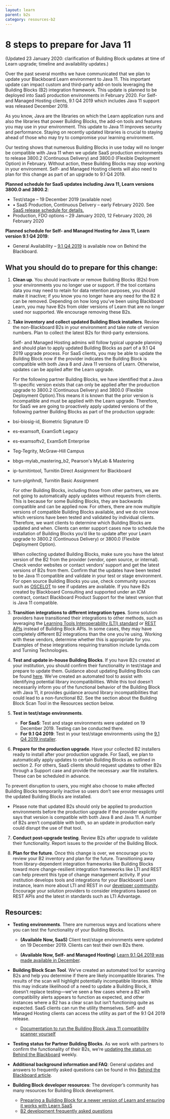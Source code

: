 ```yaml
---
layout: learn
parent: b2s
category: resources-b2
---
```


# 8 steps to prepare for Java 11

(Updated 23 January 2020: clarification of Building Block updates at time of Learn upgrade; timeline and availability updates.)

 

Over the past several months we have communicated that we plan to update your Blackboard Learn environment to Java 11. This important update can impact custom and third-party add-on tools leveraging the Building Blocks (B2) integration framework. This update is planned to be deployed into SaaS production environments in February 2020. For Self- and Managed Hosting clients, 9.1 Q4 2019 which includes Java 11 support was released December 2019.

 

As you know, Java are the libraries on which the Learn application runs and also the libraries that power Building Blocks, the add-on tools and features you may use in your environment. This update to Java 11 improves security and performance. Staying on recently updated libraries is crucial to staying ahead of those who may try to compromise your learning environment.

 

Our testing shows that numerous Building Blocks in use today will no longer be compatible with Java 11 when we update SaaS production environments to release 3800.2 (Continuous Delivery) and 3800.0 (Flexible Deployment Option) in February. Without action, these Building Blocks may stop working in your environment. Self- and Managed Hosting clients will also need to plan for this change as part of an upgrade to 9.1 Q4 2019. 

 

**Planned schedule for SaaS updates including Java 11, Learn versions 3800.0 and 3800.2**: 

* Test/stage – 19 December 2019 (available now) 
* •	SaaS Production, Continuous Delivery – early February 2020. See [SaaS release schedule for details.](https://help.blackboard.com/Learn/Administrator/SaaS/Release_Notes/Learn_SaaS_Release_Schedule)
* Production, FDO options – 29 January 2020, 12 February 2020, 26 February 2020 
 

**Planned schedule for Self- and Managed Hosting for Java 11, Learn version 9.1 Q4 2019**: 

* General Availability – [9.1 Q4 2019](https://blackboard.secure.force.com/btbb_articleview?id=kA41O0000002nDBSAY) is available now on Behind the Blackboard.

 

## What you should do to prepare for this change: 

1. **Clean up**. You should inactivate or remove Building Blocks (B2s) from your environments you no longer use or support. If the tool contains data you may need to retain for data retention purposes, you should make it inactive; if you know you no longer have any need for the B2 it can be removed. Depending on how long you’ve been using Blackboard Learn, you may have B2s from older versions of Learn that are no longer used nor supported. We encourage removing these B2s.
 

2. **Take inventory and collect updated Building Block installers**. Review the non-Blackboard B2s in your environment and take note of version numbers. Plan to collect the latest B2s for third-party extensions.
 
 
   Self- and Managed Hosting admins will follow typical upgrade planning and should plan to apply updated Building Blocks as part of a 9.1 Q4 2019 upgrade process. For SaaS clients, you may be able to update the Building Block now if the provider indicates the Building Block is compatible with both Java 8 and Java 11 versions of Learn. Otherwise, updates can be applied after the Learn upgrade.
   
   
   For the following partner Building Blocks, we have identified that a Java 11-specific version exists that can only be applied after the production upgrade to 3800.2 (Continuous Delivery) and 3800.0 (Flexible Deployment Option).This means it is known that the prior version is incompatible and must be applied with the Learn upgrade. Therefore, for SaaS we are going to proactively apply updated versions of the following partner Building Blocks as part of the production upgrade:

- bsi-biosig-id,		Biometric Signature ID
- es-examsoft,		ExamSoft Legacy
- es-examsoftv2,	ExamSoft Enterprise
- Teg-Tegrity,		McGraw-Hill Campus
- bbgs-mylab_mastering_b2,   Pearson's MyLab & Mastering
- ip-turnitintool,	Turnitin Direct Assignment for Blackboard
- turn-plgnhndl,	Turnitin Basic Assignment


   For other Building Blocks, including those from other partners, we are not going to automatically apply updates without requests from clients. This is because for some Building Blocks, they are backwards compatible and can be applied now. For others, there are now multiple versions of compatible Building Blocks available, and we do not know which versions have been tested and validated by individual clients. Therefore, we want clients to determine which Building Blocks are updated and when. Clients can enter support cases now to schedule the installation of Building Blocks you’d like to update after your Learn upgrade to 3800.2 (Continuous Delivery) or 3800.0 (Flexible Deployment Option).


   When collecting updated Building Blocks, make sure you have the latest version of the B2 from the provider (vendor, open source, or internal). Check vendor websites or contact vendors’ support and get the latest versions of B2s from them. Confirm that the updates have been tested to be Java 11 compatible and validate in your test or stage environment. For open source Building Blocks you use, check community sources such as [OSCELOT](https://github.com/oscelot) to see if updates are available. If you have B2s created by Blackboard Consulting and supported under an ICM contract, contact Blackboard Product Support for the latest version that is Java 11 compatible. 
 

3. **Transition integrations to different integration types**. Some solution providers have transitioned their integrations to other methods, such as leveraging the [Learning Tools Interoperability (LTI) standard](https://imsglobal.org/lti) or [REST APIs](/learn/REST/Getting%20Started%20With%20REST.html) instead of Building Block APIs. In some cases, they may have completely different B2 integrations than the one you’re using. Working with these vendors, determine whether this is appropriate for you. Examples of these integrations requiring transition include Lynda.com and Turning Technologies. 
 

4. **Test and update in-house Building Blocks**. If you have B2s created at your institution, you should confirm their functionality in test/stage and prepare to update them. Guidance about updating Building Blocks can be found [here](/learn/B2s/Preparing%20Your%20Building%20Blocks%20For%20Learn%20SaaS%20and%20Newer%20Learn%20Versions.html). We’ve created an automated tool to assist with identifying potential library incompatibilities. While this tool doesn’t necessarily inform you of the functional behavior of the Building Block with Java 11, it provides guidance around library incompatibilities that could lead to a non-functional B2. See the section about the Building Block Scan Tool in the Resources section below.
 

5. **Test in test/stage environments**.  

   * **For SaaS**: Test and stage environments were updated on 19 December 2019. Testing can be conducted there. 
   * **For 9.1 Q4 2019**: Test in your test/stage environments using the [9.1 Q4 2019 installer](https://blackboard.secure.force.com/btbb_articleview?id=kA41O0000002nDBSAY).  

6. **Prepare for the production upgrade**. Have your collected B2 installers ready to install after your production upgrade. For SaaS, we plan to automatically apply updates to certain Building Blocks as outlined in section 2. For others, SaaS clients should request updates to other B2s through a Support case and provide the necessary .war file installers. These can be scheduled in advance.

To prevent disruption to users, you might also choose to make affected Building Blocks temporarily inactive so users don’t see error messages until the updated Building Blocks are installed.

   * Please note that updated B2s should only be applied to production environments before the production upgrade if the provider explicitly says that version is compatible with both Java 8 and Java 11. A number of B2s aren’t compatible with both, so an update in production early could disrupt the use of that tool. 
 

7. **Conduct post-upgrade testing**. Review B2s after upgrade to validate their functionality. Report issues to the provider of the Building Block. 
 

8. **Plan for the future**. Once this change is over, we encourage you to review your B2 inventory and plan for the future. Transitioning away from library-dependent integration frameworks like Building Blocks toward more change-resilient integration frameworks like LTI and REST can help prevent this type of change management activity. If your institution develops tools and integrations for your Blackboard Learn instance, learn more about LTI and REST in our [developer community](https://community.blackboard.com/developers). Encourage your solution providers to consider integrations based on REST APIs and the latest in standards such as LTI Advantage. 

 

## Resources: 

* **Testing environments**. There are numerous ways and locations where you can test the functionality of your Building Blocks. 

  * **(Available Now, SaaS)** Client test/stage environments were updated on 19 December 2019. Clients can test their own B2s there. 

  * **(Available Now, Self- and Managed Hosting)**  [Learn 9.1 Q4 2019 was made available in December](https://blackboard.secure.force.com/btbb_articleview?id=kA41O0000002nDBSAY).  

* **Building Block Scan Tool**. We’ve created an automated tool for scanning B2s and help you determine if there are likely incompatible libraries. The results of the scan will highlight potentially incompatible libraries. While this may indicate likelihood of a need to update a Building Block, it doesn’t replace testing—we’ve seen a few cases where a B2 with compatibility alerts appears to function as expected, and other instances where a B2 has a clear scan but isn’t functioning quite as expected. SaaS clients can run the utility themselves. Self- and Managed Hosting clients can access the utility as part of the 9.1 Q4 2019 release. 

  * [Documentation to run the Building Block Java 11 compatibility scanner yourself](/learn/B2s/Building%20Block%20Scan%20Tool%20for%20Blackboard%20Learn%20SaaS.html) 

* **Testing status for Partner Building Blocks**. As we work with partners to confirm the functionality of their B2s, we’re [updating the status on Behind the Blackboard](https://blackboard.secure.force.com/btbb_articleview?id=kAA1O000000KyvZ) weekly. 

* **Additional background information and FAQ**: General updates and answers to frequently asked questions can be found in this [Behind the Blackboard article](https://blackboard.secure.force.com/btbb_articleview?id=kAA39000000CbCU).  

* **Building Block developer resources**: The developer’s community has many resources for Building Block development. 

  * [Preparing a Building Block for a newer version of Learn and ensuring it works with Learn SaaS](/learn/B2s/Preparing%20Your%20Building%20Blocks%20For%20Learn%20SaaS%20and%20Newer%20Learn%20Versions.html) 
  * [B2 development frequently asked questions](/learn/B2s/Java%2011%20for%20Learn%20-%20FAQ.html)
